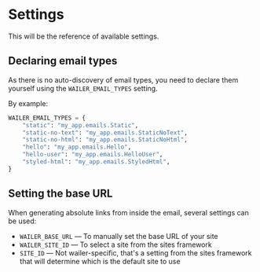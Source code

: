 # Settings

This will be the reference of available settings.

## Declaring email types

As there is no auto-discovery of email types, you need to declare them yourself
using the `WAILER_EMAIL_TYPES` setting.

By example:

```python
WAILER_EMAIL_TYPES = {
    "static": "my_app.emails.Static",
    "static-no-text": "my_app.emails.StaticNoText",
    "static-no-html": "my_app.emails.StaticNoHtml",
    "hello": "my_app.emails.Hello",
    "hello-user": "my_app.emails.HelloUser",
    "styled-html": "my_app.emails.StyledHtml",
}
```

## Setting the base URL

When generating absolute links from inside the email, several settings can be
used:

- `WAILER_BASE_URL` &mdash; To manually set the base URL of your site
- `WAILER_SITE_ID` &mdash; To select a site from the sites framework
- `SITE_ID` &mdash; Not wailer-specific, that's a setting from the sites 
  framework that will determine which is the default site to use
